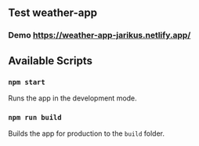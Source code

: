 ## Test weather-app

### Demo https://weather-app-jarikus.netlify.app/

## Available Scripts

### `npm start`

Runs the app in the development mode.

### `npm run build`

Builds the app for production to the `build` folder.
